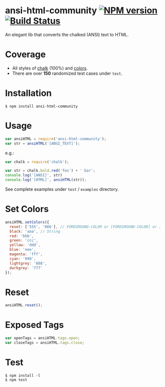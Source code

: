ansi-html-community [![NPM version](https://badge.fury.io/js/ansi-html-community.svg)](http://badge.fury.io/js/ansi-html-community) [![Build Status](https://app.travis-ci.com/mahdyar/ansi-html-community.svg?branch=master)](https://app.travis-ci.com/mahdyar/ansi-html-community)
=========
An elegant lib that converts the chalked (ANSI) text to HTML.

# Coverage
- All styles of [chalk](https://github.com/sindresorhus/chalk) (100%) and [colors](https://github.com/Marak/colors.js).
- There are over **150** randomized test cases under `test`.

# Installation
```
$ npm install ansi-html-community
```

# Usage
```javascript
var ansiHTML = require('ansi-html-community');
var str = ansiHTML('[ANSI_TEXT]');
```

e.g.:
```javascript
var chalk = require('chalk');

var str = chalk.bold.red('foo') + ' bar';
console.log('[ANSI]', str)
console.log('[HTML]', ansiHTML(str));
```

See complete examples under `test` / `examples` directory.

# Set Colors
```javascript
ansiHTML.setColors({
  reset: ['555', '666'], // FOREGROUND-COLOR or [FOREGROUND-COLOR] or [, BACKGROUND-COLOR] or [FOREGROUND-COLOR, BACKGROUND-COLOR]
  black: 'aaa',	// String
  red: 'bbb',
  green: 'ccc',
  yellow: 'ddd',
  blue: 'eee',
  magenta: 'fff',
  cyan: '999',
  lightgrey: '888',
  darkgrey: '777'
});
```

# Reset
```javascript
ansiHTML.reset();
```

# Exposed Tags
```javascript
var openTags = ansiHTML.tags.open;
var closeTags = ansiHTML.tags.close;
```

# Test
```
$ npm install -l
$ npm test
```

